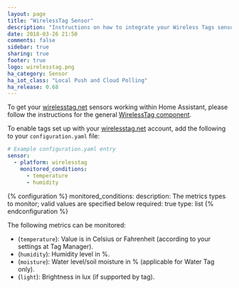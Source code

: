 ```yaml
---
layout: page
title: "WirelessTag Sensor"
description: "Instructions on how to integrate your Wireless Tags sensors within Home Assistant."
date: 2018-03-26 21:50
comments: false
sidebar: true
sharing: true
footer: true
logo: wirelesstag.png
ha_category: Sensor
ha_iot_class: "Local Push and Cloud Polling"
ha_release: 0.68
---
```


To get your [wirelesstag.net](http://wirelesstag.net) sensors working within Home Assistant, please follow the instructions for the general [WirelessTag component](/components/wirelesstag).

To enable tags set up with your [wirelesstag.net](http://wirelesstag.net) account, add the following to your `configuration.yaml` file:

```yaml
# Example configuration.yaml entry
sensor:
  - platform: wirelesstag
    monitored_conditions:
      - temperature
      - humidity
```

{% configuration %}
  monitored_conditions:
    description: The metrics types to monitor; valid values are specified below
    required: true
    type: list
{% endconfiguration %}

The following metrics can be monitored:

* (`temperature`): Value is in Celsius or Fahrenheit (according to your settings at Tag Manager).
* (`humidity`): Humidity level in %.
* (`moisture`): Water level/soil moisture in % (applicable for Water Tag only).
* (`light`): Brightness in lux (if supported by tag).
